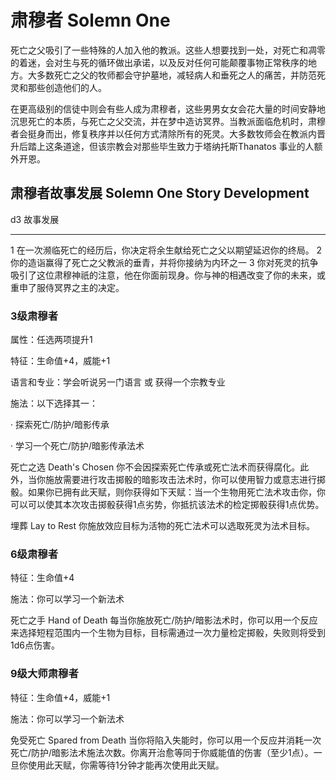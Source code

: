 # 肃穆者 Solemn One

死亡之父吸引了一些特殊的人加入他的教派。这些人想要找到一处，对死亡和凋零的着迷，会对生与死的循环做出承诺，以及反对任何可能颠覆事物正常秩序的地方。大多数死亡之父的牧师都会守护墓地，减轻病人和垂死之人的痛苦，并防范死灵和那些创造他们的人。

在更高级别的信徒中则会有些人成为肃穆者，这些男男女女会花大量的时间安静地沉思死亡的本质，与死亡之父交流，并在梦中造访冥界。当教派面临危机时，肃穆者会挺身而出，修复秩序并以任何方式清除所有的死灵。大多数牧师会在教派内晋升后踏上这条道途，但该宗教会对那些毕生致力于塔纳托斯Thanatos
事业的人额外开恩。

## 肃穆者故事发展 Solemn One Story Development

  d3   故事发展
  ---- ------------------------------------------------------------------------------------------------------------------
  1    在一次濒临死亡的经历后，你决定将余生献给死亡之父以期望延迟你的终局。
  2    你的造诣赢得了死亡之父教派的垂青，并将你接纳为内环之一
  3    你对死灵的抗争吸引了这位肃穆神祇的注意，他在你面前现身。你与神的相遇改变了你的未来，或重申了服侍冥界之主的决定。

### 3级肃穆者

属性：任选两项提升1

特征：生命值+4，威能+1

语言和专业：学会听说另一门语言 或 获得一个宗教专业

施法：以下选择其一：

· 探索死亡/防护/暗影传承

· 学习一个死亡/防护/暗影传承法术

死亡之选 Death's Chosen
你不会因探索死亡传承或死亡法术而获得腐化。此外，当你施放需要进行攻击掷骰的暗影攻击法术时，你可以使用智力或意志进行掷骰。如果你已拥有此天赋，则你获得如下天赋：当一个生物用死亡法术攻击你，你可以可以使其本次攻击掷骰获得1点劣势，你抵抗该法术的检定掷骰获得1点优势。

埋葬 Lay to Rest 你施放效应目标为活物的死亡法术可以选取死灵为法术目标。

### 6级肃穆者

特征：生命值+4

施法：你可以学习一个新法术

死亡之手 Hand of Death
每当你施放死亡/防护/暗影法术时，你可以用一个反应来选择短程范围内一个生物为目标，目标需通过一次力量检定掷骰，失败则将受到1d6点伤害。

### 9级大师肃穆者

特征：生命值+4，威能+1

施法：你可以学习一个新法术

免受死亡 Spared from Death
当你将陷入失能时，你可以用一个反应并消耗一次死亡/防护/暗影法术施法次数。你离开治愈等同于你威能值的伤害（至少1点）。一旦你使用此天赋，你需等待1分钟才能再次使用此天赋。
